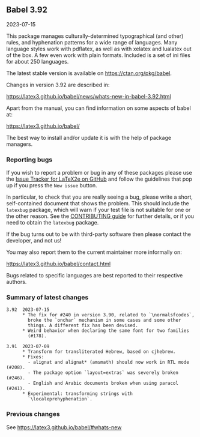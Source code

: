 ## Babel 3.92

2023-07-15

This package manages culturally-determined typographical (and other)
rules, and hyphenation patterns for a wide range of languages. Many
language styles work with pdflatex, as well as with xelatex and
lualatex out of the box. A few even work with plain formats. Included
is a set of ini files for about 250 languages.

The latest stable version is available on <https://ctan.org/pkg/babel>.

Changes in version 3.92 are described in:

https://latex3.github.io/babel/news/whats-new-in-babel-3.92.html

Apart from the manual, you can find information on some aspects of babel at:

https://latex3.github.io/babel/

The best way to install and/or update it is with the help of package
managers.

### Reporting bugs

If you wish to report a problem or bug in any of these packages please
use the
[Issue Tracker for LaTeX2e on GitHub](https://github.com/latex3/babel/issues)
and follow the guidelines that pop up if you press the `New issue`
button.

In particular, to check that you are really seeing a bug, please write
a short, self-contained document that shows the problem. This should
include the `latexbug` package, which will warn if your test file is
not suitable for one or the other reason. See the
[CONTRIBUTING guide](https://github.com/latex3/latex2e/blob/master/CONTRIBUTING.md)
for further details, or if you need to obtain the `latexbug` package.

If the bug turns out to be with third-party software then please
contact the developer, and not us!

You may also report them to the current maintainer more informally on:

   https://latex3.github.io/babel/contact.html

Bugs related to specific languages are best reported to their
respective authors.

### Summary of latest changes
```
3.92  2023-07-15
      * The fix for #240 in version 3.90, related to `\normalsfcodes`,
        broke the `onchar` mechanism in some cases and some other
        things. A different fix has been devised.
      * Weird behavior when declaring the same font for two families
        (#178).

3.91  2023-07-09
      * Transform for transliterated Hebrew, based on cjhebrew.
      * Fixes:
        - alignat and alignat* (amsmath) should now work in RTL mode (#208).
        - The package option `layout=extras` was severely broken (#246).
        - English and Arabic documents broken when using paracol (#241).
      * Experimental: transforming strings with
        `\localeprehyphenation`.
```

### Previous changes

See https://latex3.github.io/babel/#whats-new
